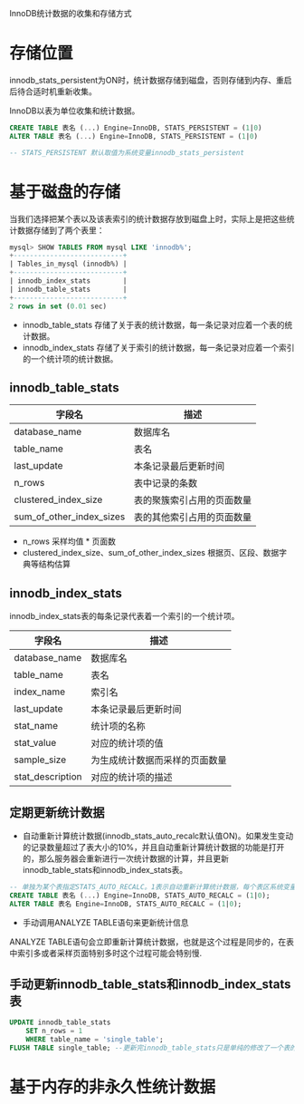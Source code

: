 InnoDB统计数据的收集和存储方式

# 存储位置

innodb_stats_persistent为ON时，统计数据存储到磁盘，否则存储到内存、重启后待合适时机重新收集。

InnoDB以表为单位收集和统计数据。

```SQL
CREATE TABLE 表名 (...) Engine=InnoDB, STATS_PERSISTENT = (1|0)
ALTER TABLE 表名 (...) Engine=InnoDB, STATS_PERSISTENT = (1|0)

-- STATS_PERSISTENT 默认取值为系统变量innodb_stats_persistent
```

# 基于磁盘的存储

当我们选择把某个表以及该表索引的统计数据存放到磁盘上时，实际上是把这些统计数据存储到了两个表里：

```sql
mysql> SHOW TABLES FROM mysql LIKE 'innodb%';
+---------------------------+
| Tables_in_mysql (innodb%) |
+---------------------------+
| innodb_index_stats        |
| innodb_table_stats        |
+---------------------------+
2 rows in set (0.01 sec)
```

- innodb_table_stats 存储了关于表的统计数据，每一条记录对应着一个表的统计数据。
- innodb_index_stats 存储了关于索引的统计数据，每一条记录对应着一个索引的一个统计项的统计数据。

## innodb_table_stats

|字段名|描述|
|-|-|
|database_name|数据库名|
|table_name|表名|
|last_update|本条记录最后更新时间|
|n_rows|表中记录的条数|
|clustered_index_size|表的聚簇索引占用的页面数量|
|sum_of_other_index_sizes|表的其他索引占用的页面数量|

- n_rows 采样均值 * 页面数
- clustered_index_size、sum_of_other_index_sizes 根据页、区段、数据字典等结构估算

## innodb_index_stats

innodb_index_stats表的每条记录代表着一个索引的一个统计项。

|字段名|描述|
|--|--|
|database_name|数据库名|
|table_name|表名|
|index_name|索引名|
|last_update|本条记录最后更新时间|
|stat_name|统计项的名称|
|stat_value|对应的统计项的值|
|sample_size|为生成统计数据而采样的页面数量|
|stat_description|对应的统计项的描述|

## 定期更新统计数据

- 自动重新计算统计数据(innodb_stats_auto_recalc默认值ON)。如果发生变动的记录数量超过了表大小的10%，并且自动重新计算统计数据的功能是打开的，那么服务器会重新进行一次统计数据的计算，并且更新innodb_table_stats和innodb_index_stats表。

```sql
-- 单独为某个表指定STATS_AUTO_RECALC。1表示自动重新计算统计数据，每个表区系统变量innodb_stats_auto_recalc
CREATE TABLE 表名 (...) Engine=InnoDB, STATS_AUTO_RECALC = (1|0);
ALTER TABLE 表名 Engine=InnoDB, STATS_AUTO_RECALC = (1|0);

```

- 手动调用ANALYZE TABLE语句来更新统计信息

ANALYZE TABLE语句会立即重新计算统计数据，也就是这个过程是同步的，在表中索引多或者采样页面特别多时这个过程可能会特别慢.

## 手动更新innodb_table_stats和innodb_index_stats表

```sql
UPDATE innodb_table_stats 
    SET n_rows = 1
    WHERE table_name = 'single_table';
FLUSH TABLE single_table; --更新完innodb_table_stats只是单纯的修改了一个表的数据，需要让MySQL查询优化器重新加载更改过的数据
```

# 基于内存的非永久性统计数据











